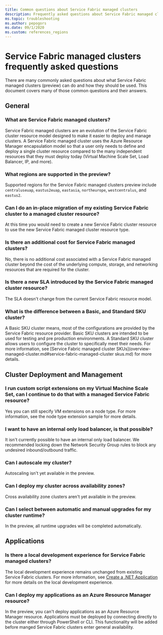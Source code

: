 ```yaml
---
title: Common questions about Service Fabric managed clusters 
description: Frequently asked questions about Service Fabric managed clusters, including capabilities, use cases, and common scenarios.
ms.topic: troubleshooting
ms.author: pepogors
ms.date: 09/1/2020
ms.custom: references_regions
---
```


# Service Fabric managed clusters frequently asked questions

There are many commonly asked questions about what Service Fabric managed clusters (preview) can do and how they should be used. This document covers many of those common questions and their answers.

## General 

### What are Service Fabric managed clusters? 
Service Fabric managed clusters are an evolution of the Service Fabric cluster resource model designed to make it easier to deploy and manage clusters. A Service Fabric managed cluster uses the Azure Resource Manager encapsulation model so that a user only needs to define and deploy a single cluster resource compared to the many independent resources that they must deploy today (Virtual Machine Scale Set, Load Balancer, IP, and more).

### What regions are supported in the preview? 
Supported regions for the Service Fabric managed clusters preview include `centraluseuap`, `eastus2euap`, `eastasia`, `northeurope`, `westcentralus`, and `eastus2`.

### Can I do an in-place migration of my existing Service Fabric cluster to a managed cluster resource? 
At this time you would need to create a new Service Fabric cluster resource to use the new  Service Fabric managed cluster resource type.

### Is there an additional cost for Service Fabric managed clusters? 
No, there is no additional cost associated with a Service Fabric managed cluster beyond the cost of the underlying compute, storage, and networking resources that are required for the cluster. 

### Is there a new SLA introduced by the Service Fabric managed cluster resource?
The SLA doesn't change from the current Service Fabric resource model.

### What is the difference between a Basic, and Standard SKU cluster? 
A Basic SKU cluster means, most of the configurations are provided by the Service Fabric resource provider. Basic SKU clusters are intended to be used for testing and pre production environments. A Standard SKU cluster allows users to configure the cluster to specifically meet their needs. For more information, see [Service Fabric managed cluster SKUs](overview-managed-cluster.md#service-fabric-managed-cluster skus.md) for more details.

## Cluster Deployment and Management

### I run custom script extensions on my Virtual Machine Scale Set, can I continue to do that with a managed Service Fabric resource?  
Yes you can still specify VM extensions on a node type. For more information, see the node type extension sample for more details.

### I want to have an internal only load balancer, is that possible?
It isn't currently possible to have an internal only load balancer. We recommended locking down the Network Security Group rules to block any undesired inbound/outbound traffic.

### Can I autoscale my cluster? 
Autoscaling isn't yet available in the preview. 

### Can I deploy my cluster across availability zones? 
Cross availability zone clusters aren't yet available in the preview. 

### Can I select between automatic and manual upgrades for my cluster runtime? 
In the preview, all runtime upgrades will be completed automatically.

## Applications 

### Is there a local development experience for Service Fabric managed clusters? 
The local development experience remains unchanged from existing Service Fabric clusters. For more information, see [Create a .NET Application](https://docs.microsoft.com/azure/service-fabric/service-fabric-quickstart-dotnet) for more details on the local development experience. 

### Can I deploy my applications as an Azure Resource Manager resource? 
In the preview, you can't deploy applications as an Azure Resource Manager resource. Applications must be deployed by connecting directly to the cluster either through PowerShell or CLI. This functionality will be added before manged Service Fabric clusters enter general availability. 
